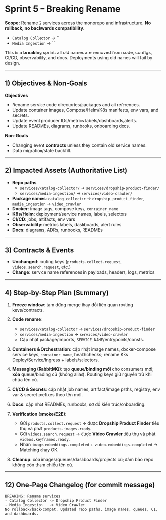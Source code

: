 # Sprint 5 – **Breaking Rename**

**Scope:** Rename 2 services across the monorepo and infrastructure. **No rollback, no backwards compatibility.**

- `Catalog Collector` → ``
- `Media Ingestion` → ``

This is a **breaking** sprint: all old names are removed from code, configs, CI/CD, observability, and docs. Deployments using old names will fail by design.

---

## 1) Objectives & Non‑Goals

**Objectives**

- Rename service code directories/packages and all references.
- Update container images, Compose/Helm/K8s manifests, env vars, and secrets.
- Update event producer IDs/metrics labels/dashboards/alerts.
- Update READMEs, diagrams, runbooks, onboarding docs.

**Non-Goals**

- Changing event **contracts** unless they contain old service names.
- Data migration/state backfill.

---

## 2) Impacted Assets (Authoritative List)

- **Repo paths**
  - `services/catalog-collector/` → `services/dropship-product-finder/`
  - `services/media-ingestion/` → `services/video-crawler/`
- **Package names**: `catalog_collector` → `dropship_product_finder`, `media_ingestion` → `video_crawler`
- **Docker**: image tags, compose keys, `container_name`
- **K8s/Helm**: deployment/service names, labels, selectors
- **CI/CD**: jobs, artifacts, env vars
- **Observability**: metrics labels, dashboards, alert rules
- **Docs**: diagrams, ADRs, runbooks, READMEs

---

## 3) Contracts & Events

- **Unchanged**: routing keys (`products.collect.request`, `videos.search.request`, etc.)
- **Change**: service name references in payloads, headers, logs, metrics

---

## 4) Step‑by‑Step Plan (Summary)

1. **Freeze window**: tạm dừng merge thay đổi liên quan routing keys/contracts.

2. **Code rename**:

   - `services/catalog-collector` → `services/dropship-product-finder`
   - `services/media-ingestion` → `services/video-crawler`
   - Cập nhật package/imports, `SERVICE_NAME`/entrypoints/consts.

3. **Containers & Orchestration**: cập nhật image names, docker‑compose service keys, `container_name`, healthchecks; rename K8s Deploy/Service/Ingress + labels/selectors.

4. **Messaging (RabbitMQ)**: tạo **queue/binding mới** cho consumers mới; **xóa** queue/binding cũ (không alias). Routing keys giữ nguyên trừ khi chứa tên cũ.

5. **CI/CD & Secrets**: cập nhật job names, artifact/image paths, registry, env var & secret prefixes theo tên mới.

6. **Docs**: cập nhật READMEs, runbooks, sơ đồ kiến trúc/onboarding.

7. **Verification (smoke/E2E)**:

   - Gửi `products.collect.request` → được **Dropship Product Finder** tiêu thụ và phát `products.images.ready`.
   - Gửi `videos.search.request` → được **Video Crawler** tiêu thụ và phát `videos.keyframes.ready`.
   - Nhận `image.embeddings.completed` + `video.embeddings.completed` → Matching chạy OK.

8. **Cleanup**: xóa images/queues/dashboards/projects cũ; đảm bảo repo không còn tham chiếu tên cũ.

---

## 12) One‑Page Changelog (for commit message)

```
BREAKING: Rename services
- Catalog Collector -> Dropship Product Finder
- Media Ingestion   -> Video Crawler
No rollback/back-compat. Updated repo paths, image names, queues, CI, and dashboards.
```

